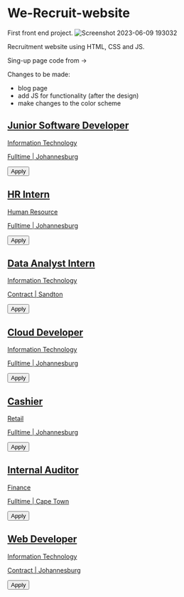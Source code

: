 # We-Recruit-website

First front end project.
![Screenshot 2023-06-09 193032](https://github.com/phiwe-saba/We-Recruit-website/assets/74997133/4dfe08ad-aa75-4adb-ae18-f895ec11d629)


Recruitment website using HTML, CSS and JS.

Sing-up page code from -> <!-- Coding By CodingNepal - youtube.com/codingnepal -->

Changes to be made:
- blog page
- add JS for functionality (after the design)
- make changes to the color scheme





<div class="box">
                <a href="application.html">
                    <h2>Junior Software Developer</h2>
                    <p>Information Technology</p>
                    <p>Fulltime | Johannesburg</p>
                    <button>Apply</button>
                </a>
            </div>
            <div class="box">
                <a href="application.html">
                    <h2>HR Intern</h2>
                    <p>Human Resource</p>
                    <p>Fulltime | Johannesburg</p>
                    <button>Apply</button>
                </a>
            </div>
            <div class="box">
                <a href="application.html">
                    <h2>Data Analyst Intern</h2>
                    <p>Information Technology</p>
                    <p>Contract | Sandton</p>
                    <button>Apply</button>
                </a>
            </div>
            <div class="box">
                <a href="application.html">
                    <h2>Cloud Developer</h2>
                    <p>Information Technology</p>
                    <p>Fulltime | Johannesburg</p>
                    <button>Apply</button>
                </a>
            </div>
            <div class="box">
                <a href="application.html">
                    <h2>Cashier</h2>
                    <p>Retail</p>
                    <p>Fulltime | Johannesburg</p>
                    <button>Apply</button>
                </a>
            </div>
            <div class="box">
                <a href="application.html">
                    <h2>Internal Auditor</h2>
                    <p>Finance</p>
                    <p>Fulltime | Cape Town</p>
                    <button>Apply</button>
                </a>
            </div>
            <div class="box">
                <a href="application.html">
                    <h2>Web Developer</h2>
                    <p>Information Technology</p>
                    <p>Contract | Johannesburg</p>
                    <button>Apply</button>
                </a>
            </div>